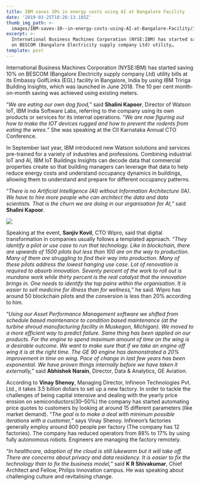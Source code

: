```yaml
---
title: IBM saves 10% in energy costs using AI at Bangalore Facility
date: '2019-03-25T18:26:13.185Z'
thumb_img_path: >-
  images/IBM-saves-10--in-energy-costs-using-AI-at-Bangalore-Facility/1*qzydMqrCKOcOaT69yVlO9A.jpeg
excerpt: >-
  International Business Machines Corporation (NYSE:IBM) has started saving 10%
  on BESCOM (Bangalore Electricity supply company Ltd) utility…
template: post
---
```

International Business Machines Corporation (NYSE:IBM) has started saving 10% on BESCOM (Bangalore Electricity supply company Ltd) utility bills at its Embassy GolfLinks (EGL) facility in Bangalore, India by using IBM Tririga Building Insights, which was launched in June 2018. The 10 per cent month-on-month saving was achieved using existing meters.

“*We are eating our own dog food,*” said **Shalini Kapoor**, Director of Watson IoT, IBM India Software Labs, referring to the company using its own products or services for its internal operations. “*We are now figuring out how to make the IOT devices rugged and how to prevent the rodents from eating the wires.*” She was speaking at the CII Karnataka Annual CTO Conference.

In September last year, IBM introduced new Watson solutions and services pre-trained for a variety of industries and professions. Combining industrial IoT and AI, IBM IoT Buildings Insights can decode data that commercial properties create so that building managers can leverage that data to help reduce energy costs and understand occupancy dynamics in buildings, allowing them to understand and prepare for different occupancy patterns.

“*There is no Artificial Intelligence (AI) without Information Architecture (IA). We have to hire more people who can architect the data and data scientists. That is the churn we are doing in our organisation for AI,*” said **Shalini Kapoor**.

![](/images/IBM-saves-10--in-energy-costs-using-AI-at-Bangalore-Facility/1*qzydMqrCKOcOaT69yVlO9A.jpeg)

Speaking at the event, **Sanjiv Kovil**, CTO Wipro, said that digital transformation in companies usually follows a templated approach. “*They identify a pilot or use case to run that technology. Like in blockchain, there are upwards of 1500 pilots but less than 100 are on the way to production. Many of them are struggling to find their way into production. Many of these pilots address the lowest hanging use case. Lot of renovation is required to absorb innovation. Seventy percent of the work to roll out is mundane work while thirty percent is the real catalyst that the innovation brings in. One needs to identify the top pains within the organisation. It is easier to sell medicine for illness than for wellness,*” he said. Wipro has around 50 blockchain pilots and the conversion is less than 20% according to him.

“*Using our Asset Performance Management software we shifted from schedule based maintenance to condition based maintenance (at the turbine shroud manufacturing facility in Muskegon, Michigan). We moved to a more efficient way to predict failure. Same thing has been applied on our products. For the engine to spend maximum amount of time on the wing is a desirable outcome. We want to make sure that if we take an engine off wing it is at the right time. The GE 90 engine has demonstrated a 20% improvement in time on wing. Pace of change in last few years has been exponential. We have proven things internally before we have taken it externally,*” said **Abhishek Narain**, Director, Data & Analytics, GE Aviation.

According to **Vinay Shenoy**, Managing Director, Infineon Technologies Pvt. Ltd., it takes 3.5 billion dollars to set up a new factory. In order to tackle the challenges of being capital intensive and dealing with the yearly price erosion on semiconductors(30–50%) the company has started automating price quotes to customers by looking at around 15 different parameters (like market demand). “*The goal is to make a deal with minimum possible iterations with a customer,*” says Vinay Shenoy. Infineon’s factories generally employ around 800 people per factory (The company has 12 factories). The company has reduced operators from 88% to 17% by using fully autonomous robots. Engineers are managing the factory remotely.

“*In healthcare, adoption of the cloud is still lukewarm but it will take off. There are concerns about privacy and data residency. It is easier to fix the technology than to fix the business model,*” said **K R Shivakumar**, Chief Architect and Fellow, Philips Innovation campus. He was speaking about challenging culture and revitalising change.

